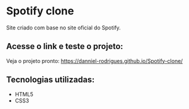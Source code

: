 # Spotify clone
Site criado com base no site oficial do Spotify.

## Acesse o link e teste o projeto:
Veja o projeto pronto: https://danniel-rodrigues.github.io/Spotify-clone/

## Tecnologias utilizadas:
* HTML5
* CSS3
